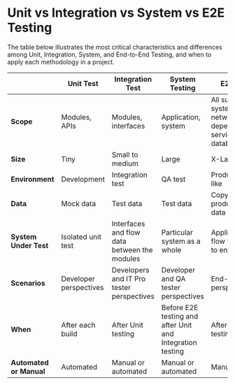 # Unit vs Integration vs System vs E2E Testing

The table below illustrates the most critical characteristics and differences among Unit, Integration, System, and End-to-End Testing, and when to apply each methodology in a project.

|  | Unit Test | Integration Test | System Testing | E2E Test |
|----|-----------|------------|------|----------|
| **Scope** | Modules, APIs | Modules, interfaces | Application, system | All sub-systems, network dependencies, services and databases |
| **Size** | Tiny | Small to medium | Large | X-Large |
| **Environment** | Development | Integration test | QA test | Production like |
| **Data** | Mock data | Test data | Test data | Copy of real production data |
| **System Under Test** | Isolated unit test | Interfaces and flow data between the modules | Particular system as a whole | Application flow from start to end |
| **Scenarios** | Developer perspectives | Developers and IT Pro tester perspectives | Developer and QA tester perspectives | End-user perspectives |
| **When** | After each build | After Unit testing | Before E2E testing and after Unit and Integration testing | After System testing |
**Automated or Manual** | Automated | Manual or automated  | Manual or automated | Manual |
